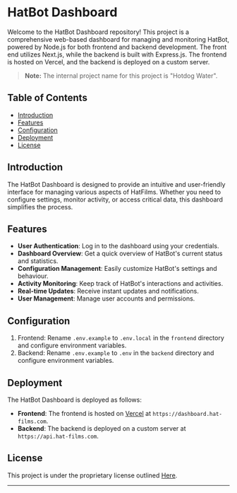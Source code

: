 # HatBot Dashboard


Welcome to the HatBot Dashboard repository! This project is a comprehensive web-based dashboard for managing and monitoring HatBot, powered by Node.js for both frontend and backend development. The front end utilizes Next.js, while the backend is built with Express.js. The frontend is hosted on Vercel, and the backend is deployed on a custom server.

> **Note:** The internal project name for this project is "Hotdog Water".

## Table of Contents

- [Introduction](#introduction)
- [Features](#features)
- [Configuration](#configuration)
- [Deployment](#deployment)
- [License](#license)

## Introduction

The HatBot Dashboard is designed to provide an intuitive and user-friendly interface for managing various aspects of HatFilms. Whether you need to configure settings, monitor activity, or access critical data, this dashboard simplifies the process.

## Features

- **User Authentication**: Log in to the dashboard using your credentials.
- **Dashboard Overview**: Get a quick overview of HatBot's current status and statistics.
- **Configuration Management**: Easily customize HatBot's settings and behaviour.
- **Activity Monitoring**: Keep track of HatBot's interactions and activities.
- **Real-time Updates**: Receive instant updates and notifications.
- **User Management**: Manage user accounts and permissions.

## Configuration

1. Frontend: Rename `.env.example` to `.env.local` in the `frontend` directory and configure environment variables.
2. Backend: Rename `.env.example` to `.env` in the `backend` directory and configure environment variables.

## Deployment

The HatBot Dashboard is deployed as follows:

- **Frontend**: The frontend is hosted on [Vercel](https://vercel.com/) at `https://dashboard.hat-films.com`.
- **Backend**: The backend is deployed on a custom server at `https://api.hat-films.com`.

## License

This project is under the proprietary license outlined [Here](LICENSE.md).

---

